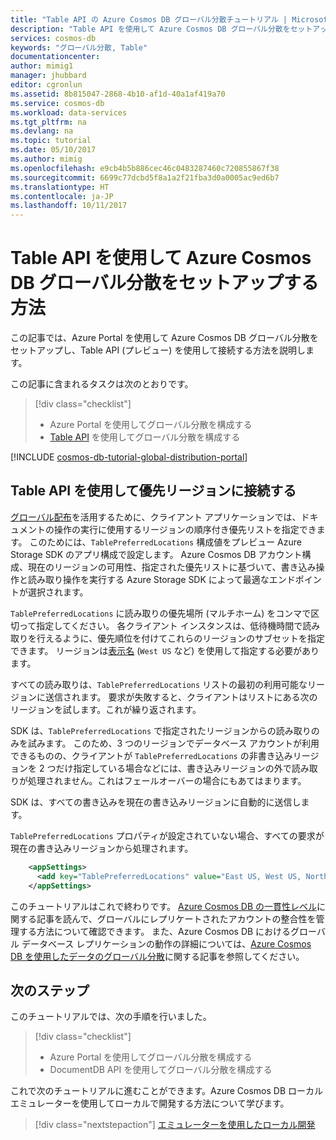 ```yaml
---
title: "Table API の Azure Cosmos DB グローバル分散チュートリアル | Microsoft Docs"
description: "Table API を使用して Azure Cosmos DB グローバル分散をセットアップする方法について説明します。"
services: cosmos-db
keywords: "グローバル分散, Table"
documentationcenter: 
author: mimig1
manager: jhubbard
editor: cgronlun
ms.assetid: 8b815047-2868-4b10-af1d-40a1af419a70
ms.service: cosmos-db
ms.workload: data-services
ms.tgt_pltfrm: na
ms.devlang: na
ms.topic: tutorial
ms.date: 05/10/2017
ms.author: mimig
ms.openlocfilehash: e9cb4b5b886cec46c0483287460c720855867f38
ms.sourcegitcommit: 6699c77dcbd5f8a1a2f21fba3d0a0005ac9ed6b7
ms.translationtype: HT
ms.contentlocale: ja-JP
ms.lasthandoff: 10/11/2017
---
```

# <a name="how-to-setup-azure-cosmos-db-global-distribution-using-the-table-api"></a>Table API を使用して Azure Cosmos DB グローバル分散をセットアップする方法

この記事では、Azure Portal を使用して Azure Cosmos DB グローバル分散をセットアップし、Table API (プレビュー) を使用して接続する方法を説明します。

この記事に含まれるタスクは次のとおりです。 

> [!div class="checklist"]
> * Azure Portal を使用してグローバル分散を構成する
> * [Table API](table-introduction.md) を使用してグローバル分散を構成する

[!INCLUDE [cosmos-db-tutorial-global-distribution-portal](../../includes/cosmos-db-tutorial-global-distribution-portal.md)]


## <a name="connecting-to-a-preferred-region-using-the-table-api"></a>Table API を使用して優先リージョンに接続する

[グローバル配布](distribute-data-globally.md)を活用するために、クライアント アプリケーションでは、ドキュメントの操作の実行に使用するリージョンの順序付き優先リストを指定できます。 このためには、`TablePreferredLocations` 構成値をプレビュー Azure Storage SDK のアプリ構成で設定します。 Azure Cosmos DB アカウント構成、現在のリージョンの可用性、指定された優先リストに基づいて、書き込み操作と読み取り操作を実行する Azure Storage SDK によって最適なエンドポイントが選択されます。

`TablePreferredLocations` に読み取りの優先場所 (マルチホーム) をコンマで区切って指定してください。 各クライアント インスタンスは、低待機時間で読み取りを行えるように、優先順位を付けてこれらのリージョンのサブセットを指定できます。 リージョンは[表示名](https://msdn.microsoft.com/library/azure/gg441293.aspx) (`West US` など) を使用して指定する必要があります。

すべての読み取りは、`TablePreferredLocations` リストの最初の利用可能なリージョンに送信されます。 要求が失敗すると、クライアントはリストにある次のリージョンを試します。これが繰り返されます。

SDK は、`TablePreferredLocations` で指定されたリージョンからの読み取りのみを試みます。 このため、3 つのリージョンでデータベース アカウントが利用できるものの、クライアントが `TablePreferredLocations` の非書き込みリージョンを 2 つだけ指定している場合などには、書き込みリージョンの外で読み取りが処理されません。これはフェールオーバーの場合にもあてはまります。

SDK は、すべての書き込みを現在の書き込みリージョンに自動的に送信します。

`TablePreferredLocations` プロパティが設定されていない場合、すべての要求が現在の書き込みリージョンから処理されます。

```xml
    <appSettings>
      <add key="TablePreferredLocations" value="East US, West US, North Europe"/>           
    </appSettings>
```

このチュートリアルはこれで終わりです。 [Azure Cosmos DB の一貫性レベル](consistency-levels.md)に関する記事を読んで、グローバルにレプリケートされたアカウントの整合性を管理する方法について確認できます。 また、Azure Cosmos DB におけるグローバル データベース レプリケーションの動作の詳細については、[Azure Cosmos DB を使用したデータのグローバル分散](distribute-data-globally.md)に関する記事を参照してください。

## <a name="next-steps"></a>次のステップ

このチュートリアルでは、次の手順を行いました。

> [!div class="checklist"]
> * Azure Portal を使用してグローバル分散を構成する
> * DocumentDB API を使用してグローバル分散を構成する

これで次のチュートリアルに進むことができます。Azure Cosmos DB ローカル エミュレーターを使用してローカルで開発する方法について学びます。

> [!div class="nextstepaction"]
> [エミュレーターを使用したローカル開発](local-emulator.md)